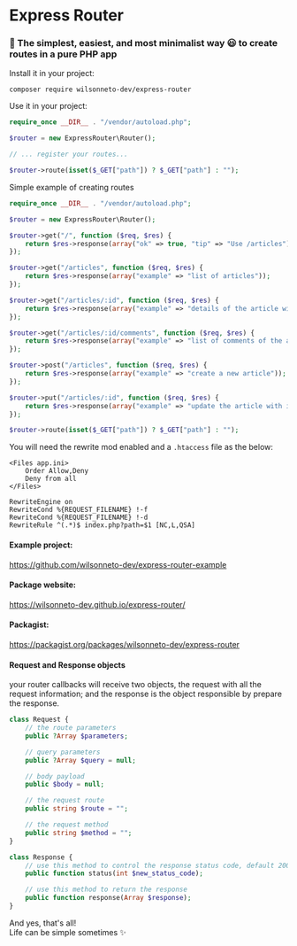 # Express Router

### 🎈 The simplest, easiest, and most minimalist way 😃 to create routes in a pure PHP app

Install it in your project:
```console
composer require wilsonneto-dev/express-router
```

Use it in your project:
```php
require_once __DIR__ . "/vendor/autoload.php";

$router = new ExpressRouter\Router();

// ... register your routes...

$router->route(isset($_GET["path"]) ? $_GET["path"] : "");
```

Simple example of creating routes
```php
require_once __DIR__ . "/vendor/autoload.php";

$router = new ExpressRouter\Router();

$router->get("/", function ($req, $res) {
    return $res->response(array("ok" => true, "tip" => "Use /articles"));
});

$router->get("/articles", function ($req, $res) {
    return $res->response(array("example" => "list of articles"));
});

$router->get("/articles/:id", function ($req, $res) {
    return $res->response(array("example" => "details of the article with id " . $req->parameters["id"]));
});

$router->get("/articles/:id/comments", function ($req, $res) {
    return $res->response(array("example" => "list of comments of the article with id " . $req->parameters["id"]));
});

$router->post("/articles", function ($req, $res) {
    return $res->response(array("example" => "create a new article"));
});

$router->put("/articles/:id", function ($req, $res) {
    return $res->response(array("example" => "update the article with id " . $req->parameters["id"]));
});

$router->route(isset($_GET["path"]) ? $_GET["path"] : "");
```

You will need the rewrite mod enabled and a `.htaccess` file as the below: 
```
<Files app.ini> 
    Order Allow,Deny
    Deny from all
</Files>

RewriteEngine on
RewriteCond %{REQUEST_FILENAME} !-f
RewriteCond %{REQUEST_FILENAME} !-d
RewriteRule ^(.*)$ index.php?path=$1 [NC,L,QSA]
```

#### Example project:

https://github.com/wilsonneto-dev/express-router-example

#### Package website:

https://wilsonneto-dev.github.io/express-router/

#### Packagist:

https://packagist.org/packages/wilsonneto-dev/express-router

#### Request and Response objects

your router callbacks will receive two objects, the request with all the request information; and the response is the object responsible by prepare the response.

```php
class Request {
    // the route parameters
    public ?Array $parameters;

    // query parameters 
    public ?Array $query = null;

    // body payload
    public $body = null;

    // the request route
    public string $route = "";

    // the request method
    public string $method = "";
}
```

```php
class Response {
    // use this method to control the response status code, default 200. 
    public function status(int $new_status_code);

    // use this method to return the response
    public function response(Array $response);
}
```

And yes, that's all! <br />
Life can be simple sometimes ✨
